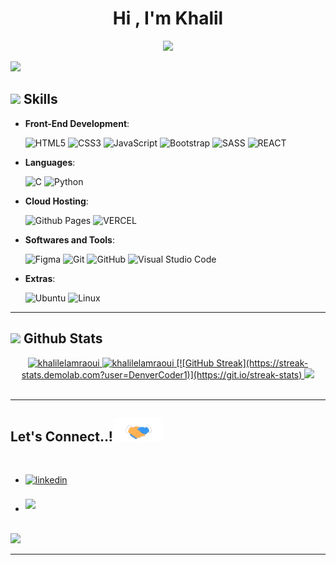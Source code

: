 <h1 align="center">
  <b>Hi , I'm Khalil </b>
<!--   <img src="https://media.giphy.com/media/hvRJCLFzcasrR4ia7z/giphy.gif" width="35"> -->
</h1>

<p align="center">
  <a href="https://github.com/khalilelamraoui"><img src="https://readme-typing-svg.herokuapp.com?font=Time+New+Roman&color=cyan&size=25&center=true&vCenter=true&width=600&height=100&lines=Welcome+Everyone+!+..&hearts;++;Self-taught+Front-End+Developer,;Computer+Science+Student,;Active+Learner/Researcher,;Love+to+learn+new+stuffs..<3"></a>
</p>
<!-- ## <picture><img src = "https://github.com/0xAbdulKhalid/0xAbdulKhalid/raw/main/assets/mdImages/about_me.gif" width = 50px></picture> **About me** -->

<!-- <picture> <img align="right" src="https://github.com/0xAbdulKhalid/0xAbdulKhalid/raw/main/assets/mdImages/Right_Side.gif" width = 250px></picture> -->

<!-- <br>

- A passionate Self-taught Front-end developer
- Coding and designing websites at spare time
- Currently learning Web Development by Self
<!-- - Personal website [link](https://) -->
<!-- - I’m currently open for an Intern or a new job opportunity, this is [my resume](https://)

<br> -->
<img src="https://user-images.githubusercontent.com/73097560/115834477-dbab4500-a447-11eb-908a-139a6edaec5c.gif">

## <img src="https://media2.giphy.com/media/QssGEmpkyEOhBCb7e1/giphy.gif?cid=ecf05e47a0n3gi1bfqntqmob8g9aid1oyj2wr3ds3mg700bl&rid=giphy.gif" width ="25"><b> Skills</b>
<p align="center">
	
- **Front-End Development**:
    
   ![HTML5](https://img.shields.io/badge/HTML5%20-%23E34F26.svg?style=for-the-badge&logo=html5&logoColor=white)
   ![CSS3](https://img.shields.io/badge/CSS%20-%231572B6.svg?style=for-the-badge&logo=css3&logoColor=white)
   ![JavaScript](https://img.shields.io/badge/JavaScript%20-%23F7DF1E.svg?style=for-the-badge&logo=javascript&logoColor=black)
   ![Bootstrap](https://img.shields.io/badge/Bootstrap%20-%231572B6.svg?style=for-the-badge&logo=bootstrap&logoColor=white&color=blueviolet)
   ![SASS](https://img.shields.io/badge/Sass%20-%231572B6.svg?style=for-the-badge&logo=sass&logoColor=white&color=ff69b4)
   ![REACT](https://img.shields.io/badge/React%20-%23E34F26.svg?style=for-the-badge&logo=react&logoColor=cyan&text=blue&color=222222)

  
- **Languages**:
    
    ![C](https://img.shields.io/badge/C%20-%232370ED.svg?style=for-the-badge&logo=c&logoColor=white)
    ![Python](https://img.shields.io/badge/Python%20-%2314354C.svg?style=for-the-badge&logo=python&logoColor=white)


    


- **Cloud Hosting**:

    ![Github Pages](https://img.shields.io/badge/GitHub%20Pages-%23327FC7.svg?style=for-the-badge&logo=github&logoColor=white)
    ![VERCEL](https://img.shields.io/badge/vercel%20-%231572B6.svg?style=for-the-badge&logo=vercel&logoColor=black&color=white)
    


- **Softwares and Tools**:
  
    ![Figma](https://img.shields.io/badge/Figma%20-%231572B6.svg?style=for-the-badge&logo=figma&logoColor=black&color=9cf)
    ![Git](https://img.shields.io/badge/git-%23F05033.svg?style=for-the-badge&logo=git&logoColor=white)
    ![GitHub](https://img.shields.io/badge/github-%23121011.svg?style=for-the-badge&logo=github&logoColor=white)
    ![Visual Studio Code](https://img.shields.io/badge/Visual%20Studio%20Code-0078d7.svg?style=for-the-badge&logo=visual-studio-code&logoColor=white)
    



- **Extras**:

    ![Ubuntu](https://img.shields.io/badge/Ubuntu%20-%231572B6.svg?style=for-the-badge&logo=ubuntu&logoColor=white&color=orange) 
    ![Linux](https://img.shields.io/badge/Linux-FCC624?style=for-the-badge&logo=linux&logoColor=black) 


</p>

-----
## <img src="https://media.giphy.com/media/iY8CRBdQXODJSCERIr/giphy.gif" width="35"><b> Github Stats </b>
<div align="center">
	

<a href="https://github.com/khalilelamraoui/">
	
  <img src="https://github-readme-stats.vercel.app/api?username=khalilelamraoui&show_icons=true" width="375"  alt="khalilelamraoui"/>
  <img src="https://github-readme-stats.vercel.app/api/top-langs?username=khalilelamraoui&show_icons=true&locale=en&layout=compact" width="375"  alt="khalilelamraoui"/>
	[![GitHub Streak](https://streak-stats.demolab.com?user=DenverCoder1)](https://git.io/streak-stats)
</a>
<a href="https://git.io/streak-stats"><img src="https://streak-stats.demolab.com?user=khalilelamraoui"/></a>
</div>

<br>

-----

## <b> Let's Connect..!</b><img src="https://github.com/0xAbdulKhalid/0xAbdulKhalid/raw/main/assets/mdImages/handshake.gif" width ="80">
<br>
<div align='left'>
<ul>
<!--LINKEDIN-->
<li>
<a href="https://linkedin.com/" target="_blank">
<img src="https://img.shields.io/badge/linkedin:  khalil elamraoui-%2300acee.svg?color=405DE6&style=for-the-badge&logo=linkedin&logoColor=white" alt=linkedin style="margin-bottom: 5px;"/>
</a>
</li>

<br>

<!-- <li>
<a href="https://twitter.com" target="_blank">
<img src="https://img.shields.io/badge/twitter:  khalil elamraoui-%2300acee.svg?color=1DA1F2&style=for-the-badge&logo=twitter&logoColor=white" alt=twitter style="margin-bottom: 5px;"/>
</a>
</li> -->

<!-- <br> -->

<li>
<a href="mailto:khalilelam16@gmail.com" target="_blank">
<img src="https://img.shields.io/badge/gmail:  khalil elamraoui-%23EA4335.svg?style=for-the-badge&logo=gmail&logoColor=white" t=mail style="margin-bottom: 5px;" />
</a>
</li>
	
</ul>
</div>

<br>
<img src="https://user-images.githubusercontent.com/73097560/115834477-dbab4500-a447-11eb-908a-139a6edaec5c.gif">


<!-- <div align='center'>

## <b>Take a look at my repositories...✨</b>

</div>
<br>
<br>
<br>
<br> -->

---

<br>
